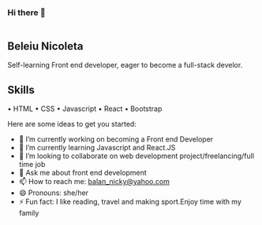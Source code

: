 ### Hi there 👋

![]()

## Beleiu Nicoleta 

Self-learning Front end developer, eager to become a full-stack develor.

## Skills 

• HTML
• CSS
• Javascript
• React
• Bootstrap

Here are some ideas to get you started:

- 🔭 I’m currently working on becoming a Front end Developer
- 🌱 I’m currently learning Javascript and React.JS
- 👯 I’m looking to collaborate on web development project/freelancing/full time job
- 💬 Ask me about front end development 
- 📫 How to reach me: balan_nicky@yahoo.com
- 😄 Pronouns: she/her
- ⚡ Fun fact: I like reading, travel and making sport.Enjoy time with my family

